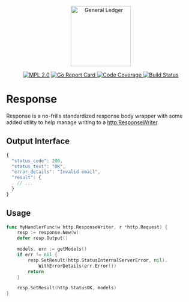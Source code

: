 <a href="https://github.com/GeneralLedger"><p align="center"><img src="https://user-images.githubusercontent.com/2105067/62828744-96c37a00-bba2-11e9-9c11-ea95f6ab4022.png" alt="General Ledger" width="160px"/></p></a>
<p align="center">
  <a href="LICENSE"><img src="https://img.shields.io/badge/License-MPL%202.0-brightgreen.svg" alt="MPL 2.0"></img></a>
  <a href="https://goreportcard.com/report/github.com/GeneralLedger/response">
    <img src="https://goreportcard.com/badge/github.com/GeneralLedger/response" alt="Go Report Card"/>
  </a>
  <a href="https://codecov.io/gh/GeneralLedger/response">
    <img src="https://codecov.io/gh/GeneralLedger/response/branch/master/graph/badge.svg" alt="Code Coverage" />
  </a>
  <a href="https://travis-ci.org/GeneralLedger/response">
    <img src="https://travis-ci.org/GeneralLedger/response.svg?branch=master" alt="Build Status"/>
  </a>
</p>

# Response

Response is a no-frills standardized response body wrapper with some added utility to help manage writing to a [http.ResponseWriter](https://golang.org/pkg/net/http/#ResponseWriter).

## Output Interface

```javascript
{
  "status_code": 200,
  "status_text": "OK",
  "error_details": "Invalid email",
  "result": {
    // ...
  }
}
```

## Usage

```go
func MyHandlerFunc(w http.ResponseWriter, r *http.Request) {
    resp := response.New(w)
    defer resp.Output()

    models, err := getModels()
    if err != nil {
        resp.SetResult(http.StatusInternalServerError, nil).
            WithErrorDetails(err.Error())
        return
    }

    resp.SetResult(http.StatusOK, models)
}
```
